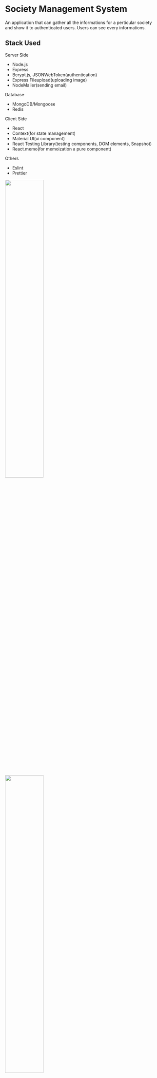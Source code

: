 # Society Management System

An application that can gather all the informations for a perticular society and show it to authenticated users. Users can see every informations.

## Stack Used

Server Side

* Node.js
* Express
* Bcrypt.js, JSONWebToken(authentication)
* Express Fileupload(uploading image)
* NodeMailer(sending email)

Database

* MongoDB/Mongoose
* Redis

Client Side

* React
* Context(for state management)
* Material UI(ui component)
* React Testing Library(testing components, DOM elements, Snapshot)
* React.memo(for memoization a pure component)

Others

* Eslint
* Prettier

<img src="./assets/images/pic-1.png" width="50%" height="50%"></img> 
<img src="./assets/images/pic-2.png" width="50%" height="50%"></img> 
<img src="./assets/images/pic-3.png" width="50%" height="50%"></img> 
<img src="./assets/images/pic-4.png" width="50%" height="50%"></img> 
<img src="./assets/images/pic-5.png" width="50%" height="50%"></img> 
<img src="./assets/images/pic-6.png" width="50%" height="50%"></img> 